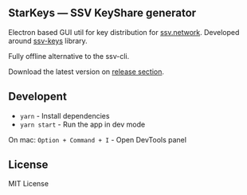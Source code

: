 ## StarKeys — SSV KeyShare generator

Electron based GUI util for key distribution for [ssv.network](https://ssv.network). Developed around [ssv-keys](https://github.com/bloxapp/ssv-keys) library.

Fully offline alternative to the ssv-cli.

Download the latest version on [release section](https://github.com/onestaree/ssv-key-distributor-app/releases).

## Developent

- `yarn` - Install dependencies
- `yarn start` - Run the app in dev mode

On mac:
`Option + Command + I` - Open DevTools panel


## License

MIT License
